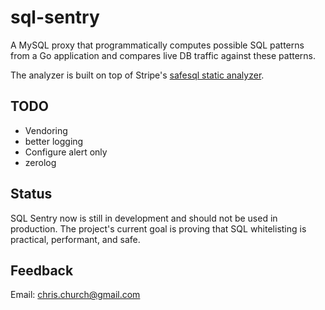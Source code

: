 # sql-sentry
A MySQL proxy that programmatically computes possible SQL patterns from a Go application and compares live DB traffic against these patterns.

The analyzer is built on top of Stripe's [safesql static analyzer](https://github.com/stripe/safesql).

## TODO
* Vendoring
* better logging
* Configure alert only
* zerolog

## Status

SQL Sentry now is still in development and should not be used in production.  The project's current goal is proving that SQL whitelisting is practical, performant, and safe.

## Feedback

Email: <chris.church@gmail.com>

